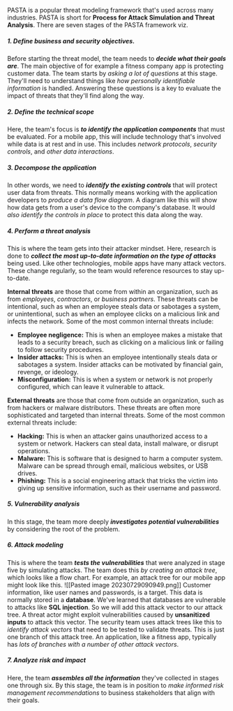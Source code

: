 PASTA is a popular threat modeling framework that's used across many
industries. PASTA is short for **Process for Attack Simulation and Threat Analysis**.
There are seven stages of the PASTA framework viz.

##### 1. Define business and security objectives.
Before starting the threat model, the team needs to ***decide what their goals are***.
The main objective of for example a fitness company app is protecting customer data.
The team starts by *asking a lot of questions* at this stage. They'll need to understand things like *how personally identifiable information* is handled. Answering these questions is a key to evaluate the impact of threats that they'll find along the way.

##### 2. Define the technical scope
Here, the team's focus is ***to identify the application components*** that must be
evaluated. For a mobile app, this will include technology that's involved while data is at rest and in use. This includes *network protocols*, *security controls*, and *other data interactions*.


##### 3. Decompose the application
In other words, we need to ***identify the existing controls*** that will protect user data from threats. This normally means working with the application developers to *produce a data
flow diagram*. A diagram like this will show how data gets from a user's device to the company's database. It would *also identify the controls in place* to protect this data along the way.

##### 4. Perform a threat analysis
This is where the team gets into their attacker mindset. Here, research is done to ***collect the most up-to-date information on the type of attacks*** being used. Like other technologies, mobile apps have many attack vectors. These change regularly, so the team would reference resources to stay up-to-date.

**Internal threats** are those that come from within an organization, such as from *employees*, *contractors*, or *business partners*. These threats can be intentional, such as when an employee steals data or sabotages a system, or unintentional, such as when an employee clicks on a malicious link and infects the network.
Some of the most common internal threats include:
- **Employee negligence:** This is when an employee makes a mistake that leads to a security breach, such as clicking on a malicious link or failing to follow security procedures.
- **Insider attacks:** This is when an employee intentionally steals data or sabotages a system. Insider attacks can be motivated by financial gain, revenge, or ideology.
- **Misconfiguration:** This is when a system or network is not properly configured, which can leave it vulnerable to attack.

**External threats** are those that come from outside an organization, such as from hackers or malware distributors. These threats are often more sophisticated and targeted than internal threats.
Some of the most common external threats include:
- **Hacking:** This is when an attacker gains unauthorized access to a system or network. Hackers can steal data, install malware, or disrupt operations.
- **Malware:** This is software that is designed to harm a computer system. Malware can be spread through email, malicious websites, or USB drives.
- **Phishing:** This is a social engineering attack that tricks the victim into giving up sensitive information, such as their username and password.

##### 5. Vulnerability analysis
In this stage, the team more deeply ***investigates potential vulnerabilities*** by considering the root of the problem.

##### 6. Attack modeling
This is where the team ***tests the vulnerabilities*** that were analyzed
in stage five by simulating attacks. The team does this *by creating an attack tree*, which looks like a flow chart. For example, an attack tree for our mobile app might look like this.
![[Pasted image 20230729090949.png]]
Customer information, like user names and passwords, is a target. This data is normally stored in a **database**. We've learned that databases are vulnerable to attacks like **SQL injection**. So we will add this attack vector to our attack tree. A threat actor might exploit vulnerabilities caused by **unsanitized inputs** to attack this vector.
The security team uses attack trees like this to *identify attack vectors* that need to be tested to validate threats. This is just one branch of this attack tree. An application, like a fitness app, typically has *lots of branches with a number of other attack vectors*.

##### 7. Analyze risk and impact
Here, the team ***assembles all the information*** they've collected in stages one through six. By this stage, the team is in position to *make informed risk management recommendations* to business stakeholders that align with their goals. 
